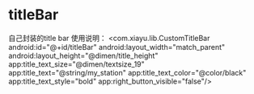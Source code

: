 # titleBar
自己封装的title bar
使用说明：
   <com.xiayu.lib.CustomTitleBar
       android:id="@+id/titleBar"
       android:layout_width="match_parent"
       android:layout_height="@dimen/title_height"
       app:title_text_size="@dimen/textsize_19"
       app:title_text="@string/my_station"
       app:title_text_color="@color/black"
       app:title_text_style="bold"
       app:right_button_visible="false"/>
